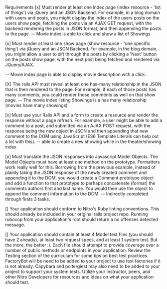 Requirements
[x] Must render at least one index page (index resource - 'list of things') via jQuery and an JSON Backend. For example, in a blog domain with users and posts, you might display the index of the users posts on the users show page, fetching the posts via an AJAX GET request, with the backend rendering the posts in JSON format, and then appending the posts to the page.
-- Movie index is able to click and show a list of Showings

[x] Must render at least one show page (show resource - 'one specific thing') via jQuery and an JSON Backend. For example, in the blog domain, you might allow a user to sift through the posts by clicking a 'Next' button on the posts show page, with the next post being fetched and rendered via JQuery/AJAX.

-- Movie index page is able to display movie description with a click.

[X] The rails API must reveal at least one has-many relationship in the JSON that is then rendered to the page. For example, if each of those posts has many comments, you could render those comments as well on that show page.
-- The movie index listing Showings is a has many relationship (movies have many showings)

[x] Must use your Rails API and a form to create a resource and render the response without a page refresh. For example, a user might be able to add a comment to a post, and submitted via an AJAX POST request, with the response being the new object in JSON and then appending that new comment to the DOM using JavaScript (ES6 Template Literals can help out a lot with this).
-- able to create a new showing while in the theater/showing index

[x] Must translate the JSON responses into Javascript Model Objects. The Model Objects must have at least one method on the prototype. Formatters work really well for this. Borrowing from the previous example, instead of plainly taking the JSON response of the newly created comment and appending it to the DOM, you would create a Comment prototype object and add a function to that prototype to perhaps concatenate (format) the comments authors first and last name. You would then use the object to append the comment information to the DOM.
-- Indirectly completed through firsts 3 tasks.

[] Your application should conform to Nitro's Ruby linting conventions. This should already be included in your original rails project repo. Running rubocop from your application's root should return a no offenses detected message.

[] Your application should contain at least 4 Model test files (you should have 2 already), at least two request specs, and at least 1 system test. But the more, the better :). Each file should attempt to provide coverage over a number of public methods or endpoints in your application. Review the Testing section of the curriculum for some tips on best test practices. FactoryBot will be need to be added to your project to use test factories if it is not already. Capybara and poltergiest may also need to be added to your project to support your system tests. Utilize your instructor, peers, and other Nitro Developers for resources and ideas on what your application should test.
